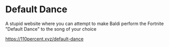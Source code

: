 # Default Dance

A stupid website where you can attempt to make Baldi perform the Fortnite "Default Dance" to the song of your choice

https://110percent.xyz/default-dance